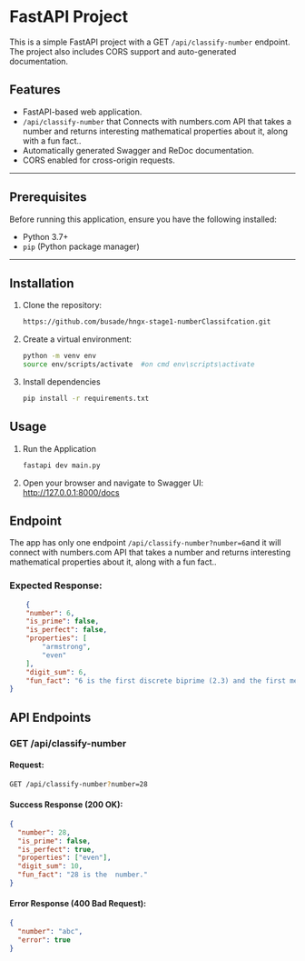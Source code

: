 # FastAPI Project

This is a simple FastAPI project with a GET  `/api/classify-number` endpoint. The project also includes CORS support and auto-generated documentation.

## Features

- FastAPI-based web application.
- `/api/classify-number`  that Connects with numbers.com API that takes a number and returns interesting mathematical properties about it, along with a fun fact..
- Automatically generated Swagger and ReDoc documentation.
- CORS enabled for cross-origin requests.

---

## Prerequisites

Before running this application, ensure you have the following installed:

- Python 3.7+
- `pip` (Python package manager)

---

## Installation

1. Clone the repository:
   ```bash
   https://github.com/busade/hngx-stage1-numberClassifcation.git

2. Create a virtual environment:
    ```bash
    python -m venv env
    source env/scripts/activate  #on cmd env\scripts\activate

3. Install dependencies
    ```bash
    pip install -r requirements.txt


## Usage
1. Run the Application
    ```bash
    fastapi dev main.py
2. Open your browser and navigate to
    Swagger UI: http://127.0.0.1:8000/docs


## Endpoint
The app has only one endpoint `/api/classify-number?number=6`and it will connect with numbers.com API that takes a number and returns interesting mathematical properties about it, along with a fun fact..

### Expected Response:
```json
    {
    "number": 6,
    "is_prime": false,
    "is_perfect": false,
    "properties": [
        "armstrong",
        "even"
    ],
    "digit_sum": 6,
    "fun_fact": "6 is the first discrete biprime (2.3) and the first member of the (2.q) discrete biprime family."
}
```
## API Endpoints
### **GET /api/classify-number**
#### Request:
```sh
GET /api/classify-number?number=28
```

#### Success Response (200 OK):
```json
{
  "number": 28,
  "is_prime": false,
  "is_perfect": true,
  "properties": ["even"],
  "digit_sum": 10,
  "fun_fact": "28 is the  number."
}
```

#### Error Response (400 Bad Request):
```json
{
  "number": "abc",
  "error": true
}
```
